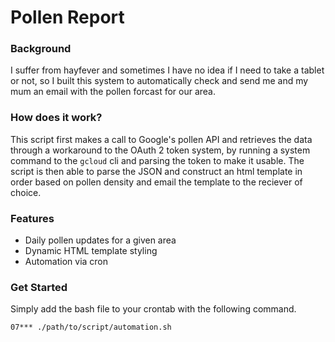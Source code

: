 # Pollen Report

### Background

I suffer from hayfever and sometimes I have no idea if I need to take a tablet or not, so I built this system to automatically check and send me and my mum an email with the pollen forcast for our area.

### How does it work?

This script first makes a call to Google's pollen API and retrieves the data through a workaround to the OAuth 2 token system, by running a system command to the `gcloud` cli and parsing the token to make it usable. The script is then able to parse the JSON and construct an html template in order based on pollen density and email the template to the reciever of choice.

### Features

- Daily pollen updates for a given area
- Dynamic HTML template styling
- Automation via cron

### Get Started

Simply add the bash file to your crontab with the following command.

```
07*** ./path/to/script/automation.sh
```
